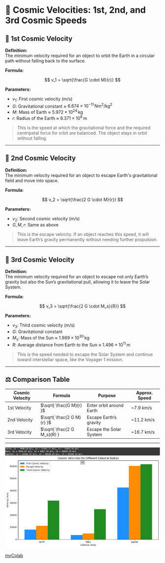 # 🚀 Cosmic Velocities: 1st, 2nd, and 3rd Cosmic Speeds

## 🔹 1st Cosmic Velocity

**Definition:**  
The minimum velocity required for an object to orbit the Earth in a circular path without falling back to the surface.

**Formula:**

$$
v_1 = \sqrt{\frac{G \cdot M}{r}}
$$

**Parameters:**

- $v_1$: First cosmic velocity (m/s)  
- $G$: Gravitational constant ≈ $6.674 \times 10^{-11} \, \text{Nm}^2/\text{kg}^2$
- $M$: Mass of Earth ≈ $5.972 \times 10^{24} \, \text{kg}$  
- $r$: Radius of the Earth ≈ $6.371 \times 10^6 \, \text{m}$

> This is the speed at which the gravitational force and the required centripetal force for orbit are balanced. The object stays in orbit without falling.

---

## 🔸 2nd Cosmic Velocity

**Definition:**  
The minimum velocity required for an object to escape Earth's gravitational field and move into space.

**Formula:**

$$
v_2 = \sqrt{\frac{2 G \cdot M}{r}}
$$

**Parameters:**

- $v_2$: Second cosmic velocity (m/s)  
- $G, M, r$: Same as above

> This is the escape velocity. If an object reaches this speed, it will leave Earth’s gravity permanently without needing further propulsion.

---

## 🔻 3rd Cosmic Velocity

**Definition:**  
The minimum velocity required for an object to escape not only Earth’s gravity but also the Sun’s gravitational pull, allowing it to leave the Solar System.

**Formula:**

$$
v_3 = \sqrt{\frac{2 G \cdot M_s}{R}}
$$

**Parameters:**

- $v_3$: Third cosmic velocity (m/s)  
- $G$: Gravitational constant  
- $M_s$: Mass of the Sun ≈ $1.989 \times 10^{30} \, \text{kg}$  
- $R$: Average distance from Earth to the Sun ≈ $1.496 \times 10^{11} \, \text{m}$

> This is the speed needed to escape the Solar System and continue toward interstellar space, like the Voyager 1 mission.

---

## ⚖️ Comparison Table

| Cosmic Velocity | Formula                                | Purpose                             | Approx. Speed |
|-----------------|----------------------------------------|-------------------------------------|----------------|
| 1st Velocity    | $\sqrt{ \frac{G M}{r} }$           | Enter orbit around Earth            | ~7.9 km/s      |
| 2nd Velocity    | $\sqrt{ \frac{2 G M}{r} }$         | Escape Earth’s gravity              | ~11.2 km/s     |
| 3rd Velocity    | $\sqrt{ \frac{2 G M_s}{R} }       | Escape the Solar System             | ~16.7 km/s     |

---

![alt text](image-3.png)

[myColab](https://colab.research.google.com/drive/1uiOnaCDWHXjZfUy9RQ69LR58JifvRkQd#scrollTo=KXlw8YCmAYHn)